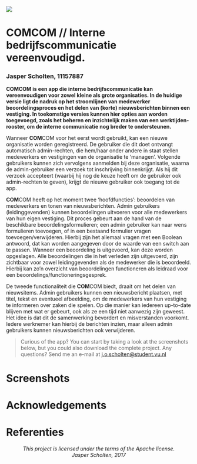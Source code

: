 <img src="https://github.com/jasperscholten/programmeerproject/blob/master/doc/comcomLogo-83.5%402x.png">

# COMCOM // Interne bedrijfscommunicatie vereenvoudigd.
### Jasper Scholten, 11157887

**COMCOM is een app die interne bedrijfscommunicatie kan vereenvoudigen voor zowel kleine als grote organisaties. In de huidige versie ligt de nadruk op het stroomlijnen van medewerker beoordelingsproces en het delen van (korte) nieuwsberichten binnen een vestiging. In toekomstige versies kunnen hier opties aan worden toegevoegd, zoals het beheren en inzichtelijk maken van een werktijden-rooster, om de interne communicatie nog breder te ondersteunen.**

Wanneer **COM**COM voor het eerst wordt gebruikt, kan een nieuwe organisatie worden geregistreerd. De gebruiker die dit doet ontvangt automatisch admin-rechten, die hem/haar onder andere in staat stellen medewerkers en vestigingen van de organisatie te ‘managen’. Volgende gebruikers kunnen zich vervolgens aanmelden bij deze organisatie, waarna de admin-gebruiker een verzoek tot inschrijving binnenkrijgt. Als hij dit verzoek accepteert (waarbij hij nog de keuze heeft om de gebruiker ook admin-rechten te geven), krijgt de nieuwe gebruiker ook toegang tot de app.

**COM**COM heeft op het moment twee ‘hoofdfuncties’: beoordelen van medewerkers en tonen van nieuwsberichten. Admin gebruikers (leidinggevenden) kunnen beoordelingen uitvoeren voor alle medewerkers van hun eigen vestiging. Dit proces gebeurt aan de hand van de beschikbare beoordelingsformulieren; een admin gebruiker kan naar wens formulieren toevoegen, of in een bestaand formulier vragen toevoegen/verwijderen. Hierbij zijn het allemaal vragen met een Boolean antwoord, dat kan worden aangegeven door de waarde van een switch aan te passen.
Wanneer een beoordeling is uitgevoerd, kan deze worden opgeslagen. Alle beoordelingen die in het verleden zijn uitgevoerd, zijn zichtbaar voor zowel leidinggevenden als de medewerker die is beoordeeld. Hierbij kan zo’n overzicht van beoordelingen functioneren als leidraad voor een beoordelings/functioneringsgesprek.

De tweede functionaliteit die **COM**COM biedt, draait om het delen van nieuwsitems. Admin gebruikers kunnen een nieuwsbericht plaatsen, met titel, tekst en eventueel afbeelding, om de medewerkers van hun vestiging te informeren over zaken die spelen. Op die manier kan iedereen up-to-date blijven met wat er gebeurt, ook als ze een tijd niet aanwezig zijn geweest. Het idee is dat dit de samenwerking bevordert en misverstanden voorkomt. Iedere werknemer kan hierbij de berichten inzien, maar alleen admin gebruikers kunnen nieuwsberichten ook verwijderen.

> Curious of the app? You can start by taking a look at the screenshots below, but you could also download the complete project. Any questions? Send me an e-mail at j.o.scholten@student.vu.nl

# Screenshots
# Acknowledgements
# Referenties

<p align="center"><i>
This project is licensed under the terms of the Apache license.</br>
Jasper Scholten, 2017
</i></p>
